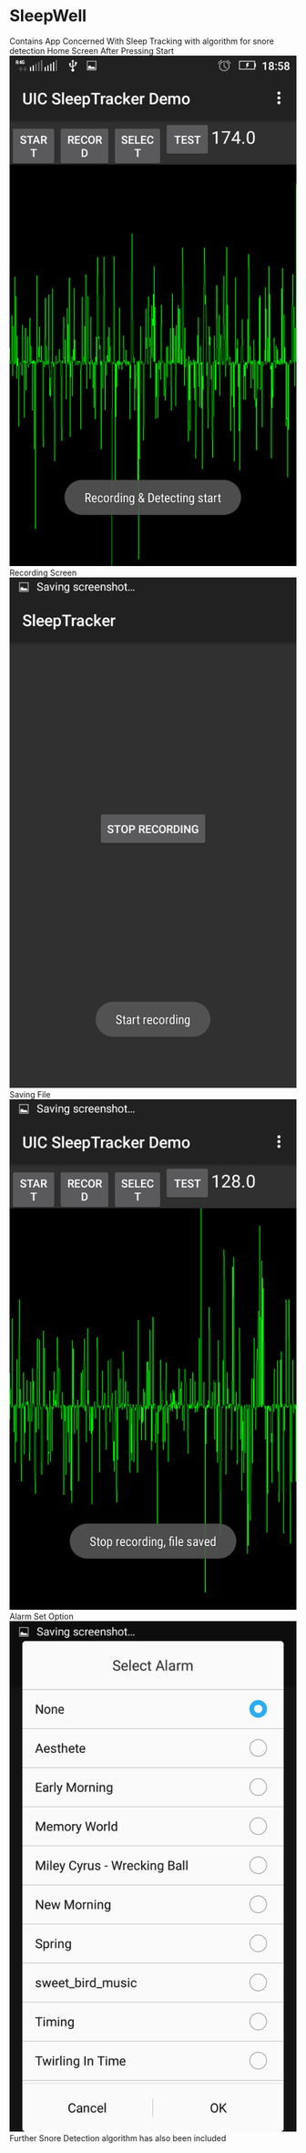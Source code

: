 # SleepWell
Contains App Concerned With Sleep Tracking with algorithm for snore detection
Home Screen After Pressing Start
![Alt text](https://github.com/CP-OJHA/SleepWell/blob/master/Screenshot/Screenshot_2017-08-27-18-58-06.png "Home Screen")
Recording Screen
![Alt text](https://github.com/CP-OJHA/SleepWell/blob/master/Screenshot/Screenshot_2017-08-27-18-58-11.png "Home Screen")
Saving File
![Alt text](https://github.com/CP-OJHA/SleepWell/blob/master/Screenshot/Screenshot_2017-08-27-18-58-15.png "Home Screen")
Alarm Set Option
![Alt text](https://github.com/CP-OJHA/SleepWell/blob/master/Screenshot/Screenshot_2017-08-27-18-58-20.png "Home Screen")
 Further Snore Detection algorithm has also been included
